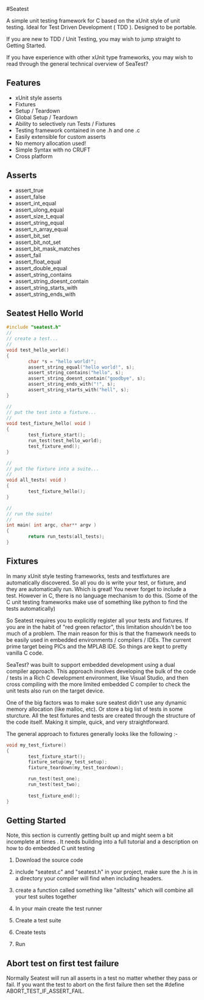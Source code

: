 #Seatest

A simple unit testing framework for C based on the xUnit style of unit testing. Ideal for Test Driven Development ( TDD ). Designed to be portable.

If you are new to TDD / Unit Testing, you may wish to jump straight to Getting Started.

If you have experience with other xUnit type frameworks, you may wish to read through the general technical overview of SeaTest?

## Features
- xUnit style asserts
- Fixtures
- Setup / Teardown
- Global Setup / Teardown
- Ability to selectively run Tests / Fixtures
- Testing framework contained in one .h and one .c
- Easily extensible for custom asserts
- No memory allocation used!
- Simple Syntax with no CRUFT
- Cross platform

## Asserts
- assert_true
- assert_false
- assert_int_equal
- assert_ulong_equal
- assert_size_t_equal
- assert_string_equal
- assert_n_array_equal
- assert_bit_set
- assert_bit_not_set
- assert_bit_mask_matches
- assert_fail
- assert_float_equal
- assert_double_equal
- assert_string_contains
- assert_string_doesnt_contain
- assert_string_starts_with
- assert_string_ends_with

## Seatest Hello World
```C
#include "seatest.h"
//
// create a test...
//
void test_hello_world()
{
        char *s = "hello world!";
        assert_string_equal("hello world!", s);
        assert_string_contains("hello", s);
        assert_string_doesnt_contain("goodbye", s);
        assert_string_ends_with("!", s);
        assert_string_starts_with("hell", s);
}

//
// put the test into a fixture...
//
void test_fixture_hello( void )
{
        test_fixture_start();      
        run_test(test_hello_world);   
        test_fixture_end();       
}

//
// put the fixture into a suite...
//
void all_tests( void )
{
        test_fixture_hello();   
}

//
// run the suite!
//
int main( int argc, char** argv )
{
        return run_tests(all_tests);
}
```

## Fixtures
In many xUnit style testing frameworks, tests and testfixtures are automatically discovered. So all you do is write your test, or fixture, and they are automatically run. Which is great! You never forget to include a test. However in C, there is no language mechanism to do this. (Some of the C unit testing frameworks make use of something like python to find the tests automatically)

So Seatest requires you to explicitly register all your tests and fixtures. If you are in the habit of "red green refactor", this limitation shouldn't be too much of a problem. The main reason for this is that the framework needs to be easily used in embedded environments / compilers / IDEs. The current prime target being PICs and the MPLAB IDE. So things are kept to pretty vanilla C code.

SeaTest? was built to support embedded development using a dual compiler approach. This approach involves developing the bulk of the code / tests in a Rich C development environment, like Visual Studio, and then cross compiling with the more limited embedded C compiler to check the unit tests also run on the target device.

One of the big factors was to make sure seatest didn't use any dynamic memory allocation (like malloc, etc). Or store a big list of tests in some sturcture. All the test fixtures and tests are created through the structure of the code itself. Making it simple, quick, and very straightforward.

The general approach to fixtures generally looks like the following :-
```C
void my_test_fixture()
{
        test_fixture_start();   
        fixture_setup(my_test_setup);
        fixture_teardown(my_test_teardown);

        run_test(test_one);
        run_test(test_two);
        
        test_fixture_end();
}
```

## Getting Started
Note, this section is currently getting built up and might seem a bit incomplete at times . It needs building into a full tutorial and a description on how to do embedded C unit testing

1. Download the source code 

2) include "seatest.c" and "seatest.h" in your project, make sure the .h is in a directory your compiler will find when including headers.

3) create a function called something like "alltests" which will combine all your test suites together

4) In your main create the test runner

5) Create a test suite

6) Create tests

7) Run
## Abort test on first test failure
Normally Seatest will run all asserts in a test no matter whether they pass or fail. If you want the test to abort on the first failure then set the #define ABORT_TEST_IF_ASSERT_FAIL.


